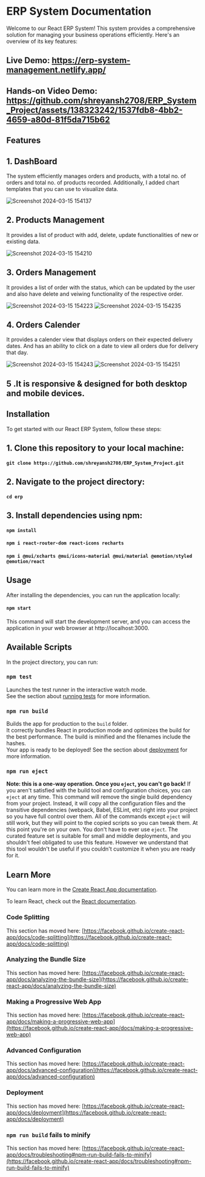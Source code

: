 # ERP System Documentation
Welcome to our React ERP System! This system provides a comprehensive solution for managing your business operations efficiently. Here's an overview of its key features:

## Live Demo: https://erp-system-management.netlify.app/
## Hands-on Video Demo: https://github.com/shreyansh2708/ERP_System_Project/assets/138323242/1537fdb8-4bb2-4659-a80d-81f5da715b62

## Features
## 1. DashBoard
The system efficiently manages orders and products, with a total no. of orders and total no. of products recorded. Additionally, I added chart templates that you can use to visualize data.

![Screenshot 2024-03-15 154137](https://github.com/shreyansh2708/ERP_System_Project/assets/138323242/c7797655-032e-4b38-b97e-4b4bcebc6c0b)
## 2. Products Management
It provides a list of product with add, delete, update functionalities of new or existing data.

![Screenshot 2024-03-15 154210](https://github.com/shreyansh2708/ERP_System_Project/assets/138323242/f00151b8-f5fa-4cbf-b087-25010ef35dc6)
## 3. Orders Management
It provides a list of order with the status, which can be updated by the user and also have delete and veiwing functionality of the respective order.

![Screenshot 2024-03-15 154223](https://github.com/shreyansh2708/ERP_System_Project/assets/138323242/09d8eb81-8e76-4c4d-b9e9-a4fe3a4726f8)
![Screenshot 2024-03-15 154235](https://github.com/shreyansh2708/ERP_System_Project/assets/138323242/21da9e89-3d5b-4205-bb4b-28f3fcba1621)
## 4. Orders Calender
It provides a calender view that displays orders on their expected delivery dates. And has an ability to click on a date to view all orders due for delivery that day.

![Screenshot 2024-03-15 154243](https://github.com/shreyansh2708/ERP_System_Project/assets/138323242/807b33d5-b1d8-4501-ae79-ba926c2a4aea)
![Screenshot 2024-03-15 154251](https://github.com/shreyansh2708/ERP_System_Project/assets/138323242/a558405c-f093-41a6-af53-60646795d3d4)
## 5 .It is responsive & designed for both desktop and mobile devices.

## Installation
To get started with our React ERP System, follow these steps:
## 1. Clone this repository to your local machine:
#### `git clone https://github.com/shreyansh2708/ERP_System_Project.git`
## 2. Navigate to the project directory:
#### `cd erp`
## 3. Install dependencies using npm:
#### `npm install`
#### `npm i react-router-dom react-icons recharts`
#### `npm i @mui/xcharts @mui/icons-material @mui/material @emotion/styled @emotion/react`

## Usage
After installing the dependencies, you can run the application locally:
#### `npm start`
This command will start the development server, and you can access the application in your web browser at http://localhost:3000.

## Available Scripts
In the project directory, you can run:

### `npm test`
Launches the test runner in the interactive watch mode.\
See the section about [running tests](https://facebook.github.io/create-react-app/docs/running-tests) for more information.

### `npm run build`
Builds the app for production to the `build` folder.\
It correctly bundles React in production mode and optimizes the build for the best performance.
The build is minified and the filenames include the hashes.\
Your app is ready to be deployed!
See the section about [deployment](https://facebook.github.io/create-react-app/docs/deployment) for more information.

### `npm run eject`
**Note: this is a one-way operation. Once you `eject`, you can't go back!**
If you aren't satisfied with the build tool and configuration choices, you can `eject` at any time. This command will remove the single build dependency from your project.
Instead, it will copy all the configuration files and the transitive dependencies (webpack, Babel, ESLint, etc) right into your project so you have full control over them. All of the commands except `eject` will still work, but they will point to the copied scripts so you can tweak them. At this point you're on your own.
You don't have to ever use `eject`. The curated feature set is suitable for small and middle deployments, and you shouldn't feel obligated to use this feature. However we understand that this tool wouldn't be useful if you couldn't customize it when you are ready for it.

## Learn More

You can learn more in the [Create React App documentation](https://facebook.github.io/create-react-app/docs/getting-started).

To learn React, check out the [React documentation](https://reactjs.org/).

### Code Splitting

This section has moved here: [https://facebook.github.io/create-react-app/docs/code-splitting](https://facebook.github.io/create-react-app/docs/code-splitting)

### Analyzing the Bundle Size

This section has moved here: [https://facebook.github.io/create-react-app/docs/analyzing-the-bundle-size](https://facebook.github.io/create-react-app/docs/analyzing-the-bundle-size)

### Making a Progressive Web App

This section has moved here: [https://facebook.github.io/create-react-app/docs/making-a-progressive-web-app](https://facebook.github.io/create-react-app/docs/making-a-progressive-web-app)

### Advanced Configuration

This section has moved here: [https://facebook.github.io/create-react-app/docs/advanced-configuration](https://facebook.github.io/create-react-app/docs/advanced-configuration)

### Deployment

This section has moved here: [https://facebook.github.io/create-react-app/docs/deployment](https://facebook.github.io/create-react-app/docs/deployment)

### `npm run build` fails to minify

This section has moved here: [https://facebook.github.io/create-react-app/docs/troubleshooting#npm-run-build-fails-to-minify](https://facebook.github.io/create-react-app/docs/troubleshooting#npm-run-build-fails-to-minify)
